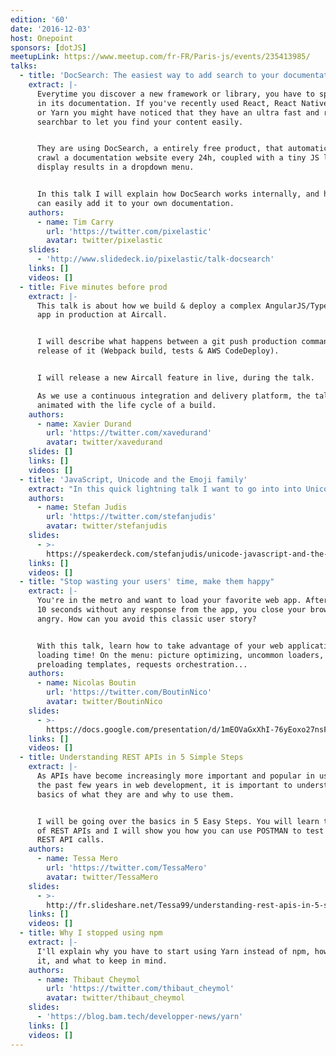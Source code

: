 ```yaml
---
edition: '60'
date: '2016-12-03'
host: Onepoint
sponsors: [dotJS]
meetupLink: https://www.meetup.com/fr-FR/Paris-js/events/235413985/
talks:
  - title: 'DocSearch: The easiest way to add search to your documentation'
    extract: |-
      Everytime you discover a new framework or library, you have to spend time
      in its documentation. If you've recently used React, React Native, Eslint
      or Yarn you might have noticed that they have an ultra fast and relevant
      searchbar to let you find your content easily.


      They are using DocSearch, a entirely free product, that automatically
      crawl a documentation website every 24h, coupled with a tiny JS library to
      display results in a dropdown menu.


      In this talk I will explain how DocSearch works internally, and how you
      can easily add it to your own documentation.
    authors:
      - name: Tim Carry
        url: 'https://twitter.com/pixelastic'
        avatar: twitter/pixelastic
    slides:
      - 'http://www.slidedeck.io/pixelastic/talk-docsearch'
    links: []
    videos: []
  - title: Five minutes before prod
    extract: |-
      This talk is about how we build & deploy a complex AngularJS/TypeScript
      app in production at Aircall.


      I will describe what happens between a git push production command and the
      release of it (Webpack build, tests & AWS CodeDeploy).


      I will release a new Aircall feature in live, during the talk.

      As we use a continuous integration and delivery platform, the talk will be
      animated with the life cycle of a build.
    authors:
      - name: Xavier Durand
        url: 'https://twitter.com/xavedurand'
        avatar: twitter/xavedurand
    slides: []
    links: []
    videos: []
  - title: 'JavaScript, Unicode and the Emoji family'
    extract: "In this quick lightning talk I want to go into into Unicode and have a look at Emojis specifically. How does JavaScript treat Unicode and why do the following examples work?\n\nWhy does this work?\n[...'\U0001F468‍\U0001F469‍\U0001F466'] // [\"\U0001F468\", \"‍\", \"\U0001F469\", \"‍\", \"\U0001F466\"]\n\nAnd what's the deal with this?\n'\U0001F468‍\U0001F469‍\U0001F466'.length // 8\n"
    authors:
      - name: Stefan Judis
        url: 'https://twitter.com/stefanjudis'
        avatar: twitter/stefanjudis
    slides:
      - >-
        https://speakerdeck.com/stefanjudis/unicode-javascript-and-the-emoji-family
    links: []
    videos: []
  - title: "Stop wasting your users' time, make them happy"
    extract: |-
      You're in the metro and want to load your favorite web app. After waiting
      10 seconds without any response from the app, you close your browser,
      angry. How can you avoid this classic user story?


      With this talk, learn how to take advantage of your web application
      loading time! On the menu: picture optimizing, uncommon loaders,
      preloading templates, requests orchestration...
    authors:
      - name: Nicolas Boutin
        url: 'https://twitter.com/BoutinNico'
        avatar: twitter/BoutinNico
    slides:
      - >-
        https://docs.google.com/presentation/d/1mEOVaGxXhI-76yEoxo27nsFwdLlSNledGHtYc4eVUUo/edit#slide=id.g19e2d9ed18_0_167
    links: []
    videos: []
  - title: Understanding REST APIs in 5 Simple Steps
    extract: |-
      As APIs have become increasingly more important and popular in usage in
      the past few years in web development, it is important to understand the
      basics of what they are and why to use them.


      I will be going over the basics in 5 Easy Steps. You will learn the basics
      of REST APIs and I will show you how you can use POSTMAN to test making
      REST API calls.
    authors:
      - name: Tessa Mero
        url: 'https://twitter.com/TessaMero'
        avatar: twitter/TessaMero
    slides:
      - >-
        http://fr.slideshare.net/Tessa99/understanding-rest-apis-in-5-simple-steps-69937208
    links: []
    videos: []
  - title: Why I stopped using npm
    extract: |-
      I'll explain why you have to start using Yarn instead of npm, how to do
      it, and what to keep in mind.
    authors:
      - name: Thibaut Cheymol
        url: 'https://twitter.com/thibaut_cheymol'
        avatar: twitter/thibaut_cheymol
    slides:
      - 'https://blog.bam.tech/developper-news/yarn'
    links: []
    videos: []
---
```

